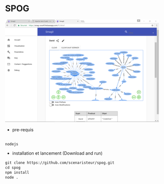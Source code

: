 # SPOG


![spog rdf graph David](https://raw.githubusercontent.com/scenaristeur/spog/master/smag0-demo.png)

- pre-requis

```

nodejs

```

- installation et lancement (Download and run)
```
git clone https://github.com/scenaristeur/spog.git
cd spog
npm install
node .


```